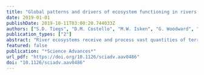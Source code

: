```yaml
---
title: "Global patterns and drivers of ecosystem functioning in rivers and riparian zones"
date: 2019-01-01
publishDate: 2019-10-11T03:00:20.744033Z
authors: ["S.D. Tiegs", "D.M. Costello", "M.W. Isken", "G. Woodward", "P.B. McIntyre", "M.O. Gessner", "E. Chauvet", "N.A. Griffiths", "plus approx. 140 others including", "**J.D. Tonkin**"]
publication_types: ["2"]
abstract: "River ecosystems receive and process vast quantities of terrestrial organic carbon, the fate of which depends strongly on microbial activity. Variation in and controls of processing rates, however, are poorly characterized at the global scale. In response, we used a peer-sourced research network and a highly standardized carbon processing assay to conduct a global-scale field experiment in greater than 1000 river and riparian sites. We found that Earth's biomes have distinct carbon processing signatures. Slow processing is evident across latitudes, whereas rapid rates are restricted to lower latitudes. Both the mean rate and variability decline with latitude, suggesting temperature constraints toward the poles and greater roles for other environmental drivers (e.g., nutrient loading) toward the equator. These results and data set the stage for unprecedented \"next-generation biomonitoring\" by establishing baselines to help quantify environmental impacts to the functioning of ecosystems at a global scale."
featured: false
publication: "*Science Advances*"
url_pdf: "https://doi.org/10.1126/sciadv.aav0486"
doi: "10.1126/sciadv.aav0486"
---
```


